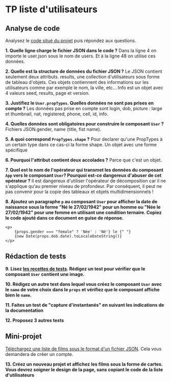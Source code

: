 # TP liste d'utilisateurs

## Analyse de code

Analysez le [code situé du projet](https://codesandbox.io/s/react-props-list-from-file-wqwn5) puis répondez aux questions.


**1. Quelle ligne charge le fichier JSON dans le code ?**
Dans la ligne 4 on importe le user.json sous le nom de users. Et à la ligne 48 on utilise ces données.


**2. Quelle est la structure de données du fichier JSON ?**
Le JSON contient seulement deux attributs. 
results, une collection d'utilisateurs sous forme de tableau d'objets. Ces objets contiennent des informations sur les utilisateurs comme par exemple le nom, la ville, etc... 
Info est un objet avec 4 valeurs seed, results, page et version.

**3. Justifiez le `User.propTypes`. Quelles données ne sont pas prises en compte ?**
Les données pas prise en compte sont login, dob, picture : large et thumbnail, nat, registered, phone, cell, id, info. 

**4. Quelles données sont obligatoires pour construire le composant `User` ?**
Fichiers JSON.gender, name (title, fist name).

**5. A quoi correspond `PropTypes.shape` ?**
Pour declarer qu'une PropTypes à un certain type dans ce cas-ci la forme shape.
Un objet avec une forme spécifique 

**6. Pourquoi l'attribut contient deux accolades ?**
Parce que c'est un objet.

**7. Quel est le nom de l'opérateur qui transmet les données du composant `App` vers le composant `User`? Pourquoi est-ce dangereux d'abuser de cet opérateur ?**
Il est dangereux d'utiliser l'opérateur de décomposition car il ne s'applique qu'au premier niveau de profondeur. Par conséquent, il peut ne pas convenir pour la copie des tableaux et objets multidimensionnels !

**8. Ajoutez un paragraphe `p` au composant `User` pour afficher la date de naissance sous la forme "Né le 27/02/1942" pour un homme ou "Née le 27/02/1942" pour une femme en utilisant une condition ternaire. Copiez le code ajouté dans ce document en guise de réponse.**
```
<p>
    {props.gender === "female" ? 'Née' : 'Né'} le {" "}
    {new Date(props.dob.date).toLocaleDateString()}
</p>
```

## Rédaction de tests
**9. Lisez [les recettes de tests](https://fr.reactjs.org/docs/testing-recipes.html#gatsby-focus-wrapper). Rédigez un test pour vérifier que le composant `User` contient une image.**

**10. Rédigez un autre test dans lequel vous créez le composant `User` avec le `name` de votre choix dans le `props` et vérifiez que le composant affiche bien le `name`.**

**11. Faites un test de "capture d'instantanés" en suivant les indications de la documentation**

**12. Proposez 3 autres tests**


## Mini-projet 

[Téléchargez une liste de films sous le format d'un fichier JSON](https://imdb-api.com/). Cela vous demandera de créer un compte.

**13. Créez un nouveau projet et affichez les films sous la forme de cartes. Vous devrez soigner le design de la page, sans copiant le code de la liste d'utilisateurs**
